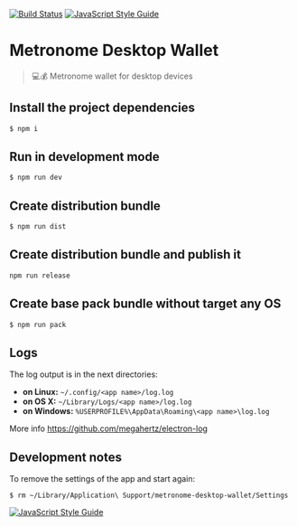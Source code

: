 [![Build Status](https://travis-ci.com/MetronomeToken/metronome-desktop-wallet.svg?token=zFtwnjoHbEAEPUQyswR1&branch=master)](https://travis-ci.com/MetronomeToken/metronome-desktop-wallet)
[![JavaScript Style Guide](https://img.shields.io/badge/code_style-standard-brightgreen.svg)](https://standardjs.com)

# Metronome Desktop Wallet
> 💻💰 Metronome wallet for desktop devices

## Install the project dependencies

```bash
$ npm i
```

## Run in development mode

```bash
$ npm run dev
```

## Create distribution bundle

```bash
$ npm run dist
```

## Create distribution bundle and publish it

```bash
npm run release
```

## Create base pack bundle without target any OS

```bash
$ npm run pack
```

## Logs

The log output is in the next directories:

 * **on Linux:** `~/.config/<app name>/log.log`
 * **on OS X:** `~/Library/Logs/<app name>/log.log`
 * **on Windows:** `%USERPROFILE%\AppData\Roaming\<app name>\log.log`

More info https://github.com/megahertz/electron-log

## Development notes

To remove the settings of the app and start again:

```
$ rm ~/Library/Application\ Support/metronome-desktop-wallet/Settings
```

[![JavaScript Style Guide](https://cdn.rawgit.com/standard/standard/master/badge.svg)](https://github.com/standard/standard)
